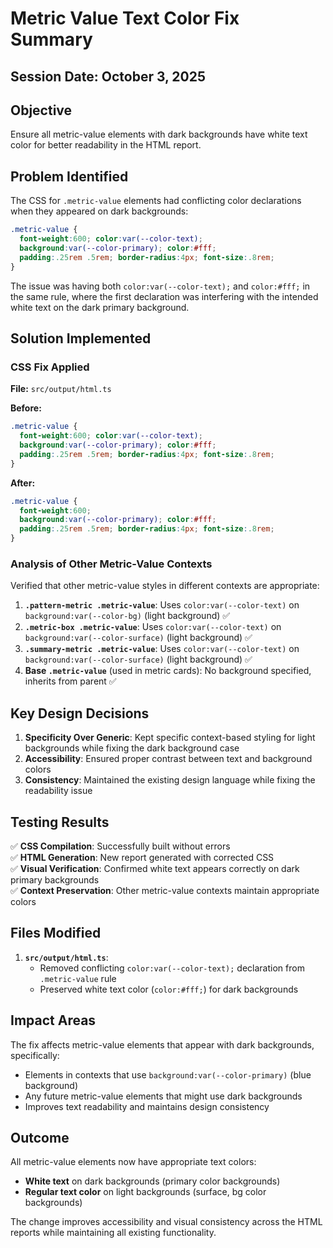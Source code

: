 # Metric Value Text Color Fix Summary

## Session Date: October 3, 2025

## Objective

Ensure all metric-value elements with dark backgrounds have white text color for better readability in the HTML report.

## Problem Identified

The CSS for `.metric-value` elements had conflicting color declarations when they appeared on dark backgrounds:

```css
.metric-value { 
  font-weight:600; color:var(--color-text); 
  background:var(--color-primary); color:#fff; 
  padding:.25rem .5rem; border-radius:4px; font-size:.8rem;
}
```

The issue was having both `color:var(--color-text);` and `color:#fff;` in the same rule, where the first declaration was interfering with the intended white text on the dark primary background.

## Solution Implemented

### CSS Fix Applied

**File:** `src/output/html.ts`

**Before:**

```css
.metric-value { 
  font-weight:600; color:var(--color-text); 
  background:var(--color-primary); color:#fff; 
  padding:.25rem .5rem; border-radius:4px; font-size:.8rem;
}
```

**After:**

```css
.metric-value { 
  font-weight:600; 
  background:var(--color-primary); color:#fff; 
  padding:.25rem .5rem; border-radius:4px; font-size:.8rem;
}
```

### Analysis of Other Metric-Value Contexts

Verified that other metric-value styles in different contexts are appropriate:

1. **`.pattern-metric .metric-value`**: Uses `color:var(--color-text)` on `background:var(--color-bg)` (light background) ✅
2. **`.metric-box .metric-value`**: Uses `color:var(--color-text)` on `background:var(--color-surface)` (light background) ✅  
3. **`.summary-metric .metric-value`**: Uses `color:var(--color-text)` on `background:var(--color-surface)` (light background) ✅
4. **Base `.metric-value`** (used in metric cards): No background specified, inherits from parent ✅

## Key Design Decisions

1. **Specificity Over Generic**: Kept specific context-based styling for light backgrounds while fixing the dark background case
2. **Accessibility**: Ensured proper contrast between text and background colors
3. **Consistency**: Maintained the existing design language while fixing the readability issue

## Testing Results

✅ **CSS Compilation**: Successfully built without errors  
✅ **HTML Generation**: New report generated with corrected CSS  
✅ **Visual Verification**: Confirmed white text appears correctly on dark primary backgrounds  
✅ **Context Preservation**: Other metric-value contexts maintain appropriate colors

## Files Modified

1. **`src/output/html.ts`**:
   - Removed conflicting `color:var(--color-text);` declaration from `.metric-value` rule
   - Preserved white text color (`color:#fff;`) for dark backgrounds

## Impact Areas

The fix affects metric-value elements that appear with dark backgrounds, specifically:

- Elements in contexts that use `background:var(--color-primary)` (blue background)
- Any future metric-value elements that might use dark backgrounds
- Improves text readability and maintains design consistency

## Outcome

All metric-value elements now have appropriate text colors:

- **White text** on dark backgrounds (primary color backgrounds)
- **Regular text color** on light backgrounds (surface, bg color backgrounds)

The change improves accessibility and visual consistency across the HTML reports while maintaining all existing functionality.
